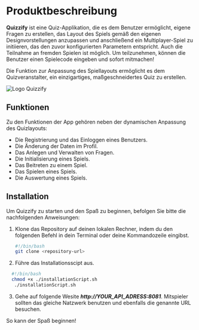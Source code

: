 # Produktbeschreibung

**Quizzify** ist eine Quiz-Applikation, die es dem Benutzer ermöglicht, eigene Fragen zu erstellen, das Layout des Spiels gemäß den eigenen Designvorstellungen anzupassen und anschließend ein Multiplayer-Spiel zu initiieren, das den zuvor konfigurierten Parametern entspricht. Auch die Teilnahme an fremden Spielen ist möglich. Um teilzunehmen, können die Benutzer einen Spielecode eingeben und sofort mitmachen!

Die Funktion zur Anpassung des Spiellayouts ermöglicht es dem Quizveranstalter, ein einzigartiges, maßgeschneidertes Quiz zu erstellen.

![Logo Quizzify](/assets/logo.svg "Quizzify")

## Funktionen

Zu den Funktionen der App gehören neben der dynamischen Anpassung des Quizlayouts:

- Die Registrierung und das Einloggen eines Benutzers.
- Die Änderung der Daten im Profil.
- Das Anlegen und Verwalten von Fragen.
- Die Initialisierung eines Spiels.
- Das Beitreten zu einem Spiel.
- Das Spielen eines Spiels.
- Die Auswertung eines Spiels.

## Installation

Um Quizzify zu starten und den Spaß zu beginnen, befolgen Sie bitte die nachfolgenden Anweisungen:

1. Klone das Repository auf deinen lokalen Rechner, indem du den folgenden Befehl in dein Terminal oder deine Kommandozeile eingibst.

   ```bash
   #!/bin/bash
   git clone <repository-url>
   ```

2. Führe das Installationsscipt aus.

 ```bash
   #!/bin/bash
   chmod +x ./installationScript.sh
    ./installationScript.sh
 ```

3. Gehe auf folgende Wesite ***http://YOUR_API_ADRESS:8081***. Mitspieler sollten das gleiche Natzwerk benutzen und ebenfalls die genannte URL besuchen.

So kann der Spaß beginnen!
